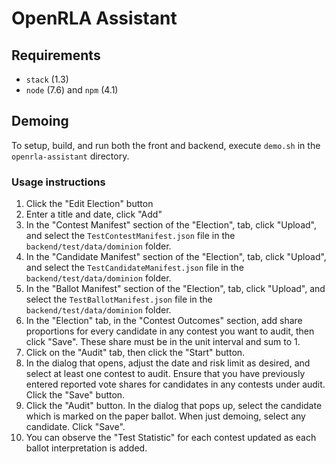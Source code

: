 # OpenRLA Assistant

## Requirements

- `stack` (1.3)
- `node` (7.6) and `npm` (4.1)

## Demoing

To setup, build, and run both the front and backend, execute `demo.sh`
in the `openrla-assistant` directory.

### Usage instructions

1. Click the "Edit Election" button
1. Enter a title and date, click "Add"
1. In the "Contest Manifest" section of the "Election", tab, click
   "Upload", and select the `TestContestManifest.json` file in the
   `backend/test/data/dominion` folder.
1. In the "Candidate Manifest" section of the "Election", tab, click
   "Upload", and select the `TestCandidateManifest.json` file in the
   `backend/test/data/dominion` folder.
1. In the "Ballot Manifest" section of the "Election", tab, click
   "Upload", and select the `TestBallotManifest.json` file in the
   `backend/test/data/dominion` folder.
1. In the "Election" tab, in the "Contest Outcomes" section, add share
   proportions for every candidate in any contest you want to audit,
   then click "Save". These share must be in the unit interval and sum
   to 1.
1. Click on the "Audit" tab, then click the "Start" button.
1. In the dialog that opens, adjust the date and risk limit as desired,
   and select at least one contest to audit. Ensure that you have
   previously entered reported vote shares for candidates in any
   contests under audit. Click the "Save" button.
1. Click the "Audit" button. In the dialog that pops up, select the
   candidate which is marked on the paper ballot. When just demoing,
   select any candidate. Click "Save".
1. You can observe the "Test Statistic" for each contest updated as each
   ballot interpretation is added.

